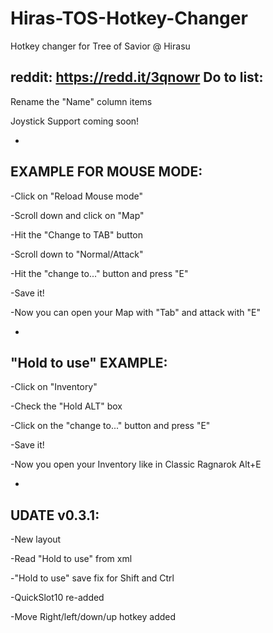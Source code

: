 # Hiras-TOS-Hotkey-Changer
Hotkey changer for Tree of Savior @ Hirasu

reddit: https://redd.it/3qnowr
Do to list:
-
Rename the "Name" column items

Joystick Support coming soon!

-
EXAMPLE FOR MOUSE MODE:
-
-Click on "Reload Mouse mode"

-Scroll down and click on "Map"

-Hit the "Change to TAB" button 

-Scroll down to "Normal/Attack"

-Hit the "change to..." button and press "E"

-Save it!

-Now you can open your Map with "Tab" and attack with "E"


-
"Hold to use" EXAMPLE:
-
-Click on "Inventory"

-Check the "Hold ALT" box

-Click on the "change to..." button and press "E"

-Save it!

-Now you open your Inventory like in Classic Ragnarok Alt+E

-
UDATE v0.3.1:
-
-New layout

-Read "Hold to use" from xml

-"Hold to use" save fix for Shift and Ctrl

-QuickSlot10 re-added

-Move Right/left/down/up hotkey added
